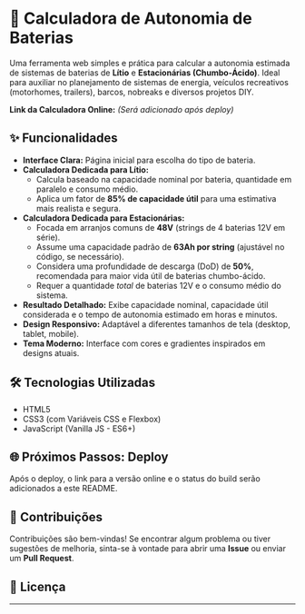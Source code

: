 # 🔋 Calculadora de Autonomia de Baterias

<!-- [![Netlify Status](https://api.netlify.com/api/v1/badges/{ID_DO_BADGE_NETLIFY}/deploy-status)](https://app.netlify.com/sites/{SEU_SITE_NETLIFY}/deploys) -->

Uma ferramenta web simples e prática para calcular a autonomia estimada de sistemas de baterias de **Lítio** e **Estacionárias (Chumbo-Ácido)**. Ideal para auxiliar no planejamento de sistemas de energia, veículos recreativos (motorhomes, trailers), barcos, nobreaks e diversos projetos DIY.

**Link da Calculadora Online:** *(Será adicionado após deploy)*

## ✨ Funcionalidades

*   **Interface Clara:** Página inicial para escolha do tipo de bateria.
*   **Calculadora Dedicada para Lítio:**
    *   Calcula baseado na capacidade nominal por bateria, quantidade em paralelo e consumo médio.
    *   Aplica um fator de **85% de capacidade útil** para uma estimativa mais realista e segura.
*   **Calculadora Dedicada para Estacionárias:**
    *   Focada em arranjos comuns de **48V** (strings de 4 baterias 12V em série).
    *   Assume uma capacidade padrão de **63Ah por string** (ajustável no código, se necessário).
    *   Considera uma profundidade de descarga (DoD) de **50%**, recomendada para maior vida útil de baterias chumbo-ácido.
    *   Requer a quantidade *total* de baterias 12V e o consumo médio do sistema.
*   **Resultado Detalhado:** Exibe capacidade nominal, capacidade útil considerada e o tempo de autonomia estimado em horas e minutos.
*   **Design Responsivo:** Adaptável a diferentes tamanhos de tela (desktop, tablet, mobile).
*   **Tema Moderno:** Interface com cores e gradientes inspirados em designs atuais.

## 🛠️ Tecnologias Utilizadas

*   HTML5
*   CSS3 (com Variáveis CSS e Flexbox)
*   JavaScript (Vanilla JS - ES6+)

## 🌐 Próximos Passos: Deploy

Após o deploy, o link para a versão online e o status do build serão adicionados a este README.

## 🤝 Contribuições

Contribuições são bem-vindas! Se encontrar algum problema ou tiver sugestões de melhoria, sinta-se à vontade para abrir uma **Issue** ou enviar um **Pull Request**.

## 📄 Licença

---
